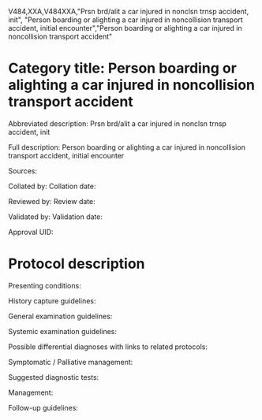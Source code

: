 V484,XXA,V484XXA,"Prsn brd/alit a car injured in nonclsn trnsp accident, init", "Person boarding or alighting a car injured in noncollision transport accident, initial encounter","Person boarding or alighting a car injured in noncollision transport accident"
# Category title: Person boarding or alighting a car injured in noncollision transport accident

Abbreviated description: Prsn brd/alit a car injured in nonclsn trnsp accident, init

Full description: Person boarding or alighting a car injured in noncollision transport accident, initial encounter

Sources:

Collated by:
Collation date:

Reviewed by:
Review date:

Validated by:
Validation date:

Approval UID:

# Protocol description

Presenting conditions:

History capture guidelines:

General examination guidelines:

Systemic examination guidelines:

Possible differential diagnoses with links to related protocols:

Symptomatic / Palliative management:

Suggested diagnostic tests:

Management:

Follow-up guidelines:
